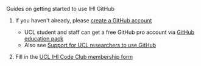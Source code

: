 Guides on getting started to use IHI GitHub

1. If you haven't already, please [create a GitHub account](https://help.github.com/en/articles/signing-up-for-a-new-github-account)
    - UCL student and staff can get a free GitHub pro account via [GitHub education pack](https://education.github.com/)
    - Also see [Support for UCL researchers to use GitHub](https://www.ucl.ac.uk/isd/services/research-it/research-software-development-tools/support-for-ucl-researchers-to-use-github)

1. Fill in the [UCL IHI Code Club membership form](https://forms.office.com/Pages/ResponsePage.aspx?id=_oivH5ipW0yTySEKEdmlwmTLVShUkb9Nh40TgmRp95lUQjdSM0JDQzNPMURSRDZWTzFLRjY0WU1QMi4u)
